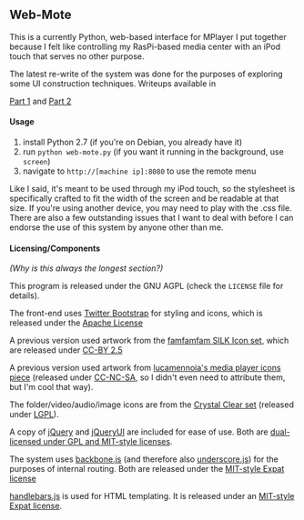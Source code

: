 ## Web-Mote

This is a currently Python, web-based interface for MPlayer I put together because I felt like controlling my RasPi-based media center with an iPod touch that serves no other purpose.

The latest re-write of the system was done for the purposes of exploring some UI construction techniques. Writeups available in

[Part 1](http://langnostic.blogspot.ca/2012/10/webmote-right-way.html) and [Part 2](http://langnostic.blogspot.ca/2012/10/webmote-right-way-part-2-or-controlling.html)

#### Usage

1. install Python 2.7 (if you're on Debian, you already have it)
2. run `python web-mote.py` (if you want it running in the background, use `screen`)
3. navigate to `http://[machine ip]:8080` to use the remote menu

Like I said, it's meant to be used through my iPod touch, so the stylesheet is specifically crafted to fit the width of the screen and be readable at that size. If you're using another device, you may need to play with the .css file. There are also a few outstanding issues that I want to deal with before I can endorse the use of this system by anyone other than me.

#### Licensing/Components
*(Why is this always the longest section?)*

This program is released under the GNU AGPL (check the `LICENSE` file for details).

The front-end uses [Twitter Bootstrap](https://github.com/twitter/bootstrap) for styling and icons, which is released under the [Apache License](https://github.com/twitter/bootstrap/blob/master/LICENSE)

A previous version used artwork from the [famfamfam SILK Icon set](http://www.famfamfam.com/lab/icons/silk/), which are released under [CC-BY 2.5](http://creativecommons.org/licenses/by/2.5/)

A previous version used artwork from [lucamennoia's media player icons piece](http://lucamennoia.deviantart.com/art/CustomMediaPlayer-icon-buttons-174712679) (released under [CC-NC-SA](http://creativecommons.org/licenses/by-nc-sa/3.0/), so I didn't even need to attribute them, but I'm cool that way).

The folder/video/audio/image icons are from the [Crystal Clear set](http://commons.wikimedia.org/wiki/Crystal_Clear) (released under [LGPL](http://www.gnu.org/licenses/lgpl.html)).

A copy of [jQuery](http://jquery.com/) and [jQueryUI](http://jqueryui.com/) are included for ease of use. Both are [dual-licensed under GPL and MIT-style licenses](http://jquery.org/license/).

The system uses [backbone.js](http://backbonejs.org/) (and therefore also [underscore.js](http://underscorejs.org/)) for the purposes of internal routing. Both are released under the [MIT-style Expat license](https://github.com/documentcloud/backbone/blob/master/LICENSE)

[handlebars.js](http://handlebarsjs.com/) is used for HTML templating. It is released under an [MIT-style Expat license](https://github.com/wycats/handlebars.js/blob/master/LICENSE).
